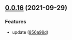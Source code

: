 ## [0.0.16](https://github.com/OneKeyHQ/blockchain-libs/compare/v0.0.15...v0.0.16) (2021-09-29)

### Features

- update ([856a98d](https://github.com/OneKeyHQ/blockchain-libs/commit/856a98dc9d447edc1502571a7da32c7e92753c0d))
